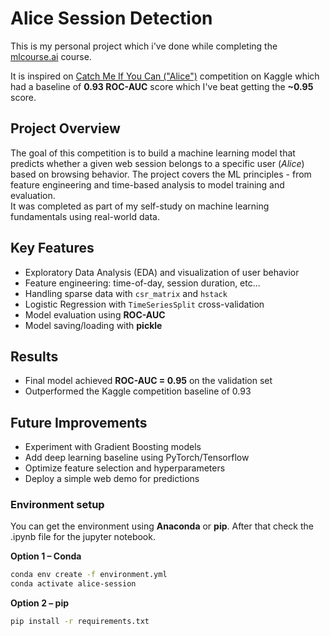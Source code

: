 # Alice Session Detection
This is my personal project which i've done while completing the [mlcourse.ai](https://mlcourse.ai/book/index.html) course.

It is inspired on [Catch Me If You Can ("Alice")](https://www.kaggle.com/competitions/catch-me-if-you-can-intruder-detection-through-webpage-session-tracking2/submissions) competition on Kaggle which had a baseline of **0.93 ROC-AUC** score which I've beat getting the **~0.95** score.

## Project Overview
The goal of this competition is to build a machine learning model that predicts whether a given web session belongs to a specific user (*Alice*) based on browsing behavior.
The project covers the ML principles - from feature engineering and time-based analysis to model training and evaluation.  
It was completed as part of my self-study on machine learning fundamentals using real-world data.

## Key Features
- Exploratory Data Analysis (EDA) and visualization of user behavior  
- Feature engineering: time-of-day, session duration, etc... 
- Handling sparse data with `csr_matrix` and `hstack`  
- Logistic Regression with `TimeSeriesSplit` cross-validation  
- Model evaluation using **ROC-AUC**  
- Model saving/loading with **pickle**

## Results
- Final model achieved **ROC-AUC = 0.95** on the validation set  
- Outperformed the Kaggle competition baseline of 0.93  

## Future Improvements
- Experiment with Gradient Boosting models  
- Add deep learning baseline using PyTorch/Tensorflow 
- Optimize feature selection and hyperparameters  
- Deploy a simple web demo for predictions

### Environment setup
You can get the environment using **Anaconda** or **pip**.
After that check the .ipynb file for the jupyter notebook.

**Option 1 – Conda**

```bash
conda env create -f environment.yml
conda activate alice-session
```

**Option 2 – pip**

```bash
pip install -r requirements.txt
```
